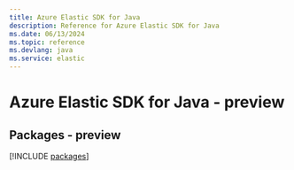 ```yaml
---
title: Azure Elastic SDK for Java
description: Reference for Azure Elastic SDK for Java
ms.date: 06/13/2024
ms.topic: reference
ms.devlang: java
ms.service: elastic
---
```

# Azure Elastic SDK for Java - preview
## Packages - preview
[!INCLUDE [packages](elastic-index.md)]